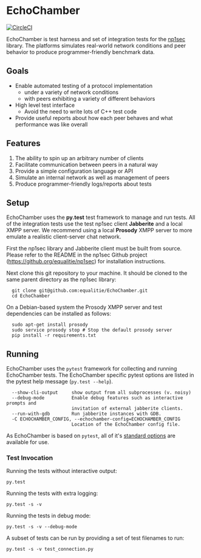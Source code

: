 EchoChamber
===========

[![CircleCI](https://circleci.com/gh/equalitie/EchoChamber/tree/pytest-expect.svg?style=svg)](https://circleci.com/gh/equalitie/EchoChamber/tree/pytest-expect)

EchoChamber is test harness and set of integration tests for the [np1sec](https://github.com/equalitie/np1sec) library. The platforms simulates real-world network conditions and peer behavior to produce programmer-friendly benchmark data.

## Goals

* Enable automated testing of a protocol implementation
   * under a variety of network conditions
   * with peers exhibiting a variety of different behaviors
* High level test interface
   * Avoid the need to write lots of C++ test code
* Provide useful reports about how each peer behaves and what performance was like overall

## Features

1. The ability to spin up an arbitrary number of clients
2. Facilitate communication between peers in a natural way
3. Provide a simple configuration language or API
4. Simulate an internal network as well as management of peers
5. Produce programmer-friendly logs/reports about tests

## Setup

EchoChamber uses the **py.test** test framework to manage and run tests. All of the integration tests use the test np1sec client **Jabberite** and a local XMPP server. We recommend using a local **Prosody** XMPP server to more emulate a realistic client-server chat network.

First the np1sec library and Jabberite client must be built from source. Please refer to the README in the np1sec Github project (https://github.org/equalitie/np1sec) for installation instructions.

Next clone this git repository to your machine. It should be cloned to the same parent directory as the np1sec library:

      git clone git@github.com:equalitie/EchoChamber.git
      cd EchoChamber

On a Debian-based system the Prosody XMPP server and test dependencies can be installed as follows:

      sudo apt-get install prosody
      sudo service prosody stop # Stop the default prosody server
      pip install -r requirements.txt

## Running

EchoChamber uses the `pytest` framework for collecting and running EchoChamber tests. The EchoChamber specific pytest options are listed in the pytest help message (`py.test --help`).


      --show-cli-output     show output from all subprocesses (v. noisy)
      --debug-mode          Enable debug features such as interactive prompts and
                            invitation of external jabberite clients.
      --run-with-gdb        Run jabberite instances with GDB.
      -C ECHOCHAMBER_CONFIG, --echochamber-config=ECHOCHAMBER_CONFIG
                            Location of the EchoChamber config file.

As EchoChamber is based on `pytest`, all of it's [standard options](http://doc.pytest.org/en/latest/usage.html) are available for use.

### Test Invocation

Running the tests without interactive output:

    py.test

Running the tests with extra logging:

    py.test -s -v

Running the tests in debug mode:

    py.test -s -v --debug-mode

A subset of tests can be run by providing a set of test filenames to run:

    py.test -s -v test_connection.py
